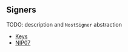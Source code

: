 ## Signers

TODO: description and `NostSigner` abstraction

* [Keys](keys.md)
* [NIP07](../nips/07.md)
